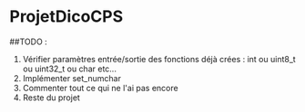 # ProjetDicoCPS

##TODO :
1. Vérifier paramètres entrée/sortie des fonctions déjà crées : int ou uint8_t ou uint32_t ou char etc...
2. Implémenter set_numchar
3. Commenter tout ce qui ne l'ai pas encore
4. Reste du projet
